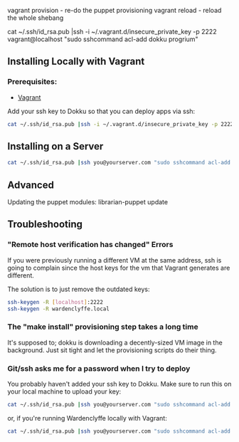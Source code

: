 vagrant provision - re-do the puppet provisioning
vagrant reload - reload the whole shebang

cat ~/.ssh/id_rsa.pub |ssh -i ~/.vagrant.d/insecure_private_key -p 2222 vagrant@localhost "sudo sshcommand acl-add dokku progrium"

## Installing Locally with Vagrant

### Prerequisites:
- [Vagrant](http://www.vagrantup.com/downloads.html)

Add your ssh key to Dokku so that you can deploy apps via ssh:
```bash
cat ~/.ssh/id_rsa.pub |ssh -i ~/.vagrant.d/insecure_private_key -p 2222 vagrant@localhost "sudo sshcommand acl-add dokku '$USER@$HOSTNAME'"
```
## Installing on a Server
```bash
cat ~/.ssh/id_rsa.pub |ssh you@yourserver.com "sudo sshcommand acl-add dokku '$USER@$HOSTNAME'"
```

## Advanced

Updating the puppet modules:
librarian-puppet update

## Troubleshooting

### "Remote host verification has changed" Errors
If you were previously running a different VM at the same address, ssh is going to complain since the host keys for the vm that Vagrant generates are different.

The solution is to just remove the outdated keys:
```bash
ssh-keygen -R [localhost]:2222
ssh-keygen -R wardenclyffe.local
```

### The "make install" provisioning step takes a long time
It's supposed to; dokku is downloading a decently-sized VM image in the background. Just sit tight and let the provisioning scripts do their thing.

### Git/ssh asks me for a password when I try to deploy
You probably haven't added your ssh key to Dokku. Make sure to run this on your local machine to upload your key:

```bash
cat ~/.ssh/id_rsa.pub |ssh you@yourserver.com "sudo sshcommand acl-add dokku '$USER@$HOSTNAME'"
```

or, if you're running Wardenclyffe locally with Vagrant:

```bash
cat ~/.ssh/id_rsa.pub |ssh you@yourserver.com "sudo sshcommand acl-add dokku '$USER@$HOSTNAME'"
```